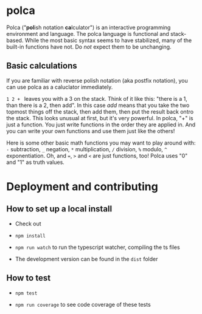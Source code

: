 # polca

Polca ("**pol**ish notation **ca**lculator") is an interactive programming environment and language. The polca language is functional and stack-based. While the most basic syntax seems to have stabilized, many of the built-in functions have not. Do *not* expect them to be unchanging.

## Basic calculations

If you are familiar with reverse polish notation (aka postfix notation), you can use polca as a caluclator immediately.

`1 2 + ` leaves you with a 3 on the stack. Think of it like this: "there is a 1, than there is a 2, then add". In this case *add* means that you take the two topmost things off the stack, then add them, then put the result back ontro the stack. This looks unusual at first, but it's very powerful. In polca, "+" is just a function. You just write functions in the order they are applied in. And you can write your own functions and use them just like the others!

Here is some other basic math functions you may want to play around with: `-` subtraction, `_` negation, `*` multiplication, `/` division, `%` modulo, `^` exponentiation. Oh, and `=`, `>` and `<` are just functions, too! Polca uses "0" and "1" as truth values.

# Deployment and contributing

## How to set up a local install

- Check out

- `npm install`

- `npm run watch` to run the typescript watcher, compiling the ts files

- The development version can be found in the `dist` folder 

## How to test

- `npm test`

- `npm run coverage` to see code coverage of these tests
